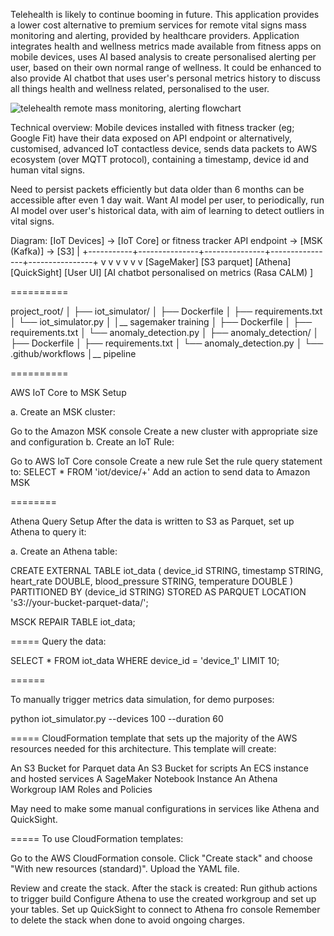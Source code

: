 Telehealth is likely to continue booming in future. This application provides a lower cost alternative to premium services for remote vital signs mass monitoring and alerting, provided by healthcare providers.
Application integrates health and wellness metrics made available from fitness apps on mobile devices, uses AI based analysis to create personalised alerting per user, based on their own normal range of wellness. 
It could be enhanced to also provide AI chatbot that uses user's personal metrics history to discuss all things health and wellness related, personalised to the user.

![telehealth remote mass monitoring, alerting flowchart](flowchart-mvp.png)

Technical overview:
Mobile devices installed with fitness tracker (eg; Google Fit) have their data exposed on API endpoint or alternatively, customised, advanced IoT contactless device, sends data packets to AWS ecosystem (over MQTT protocol), containing a timestamp, device id and human vital signs.

Need to persist packets efficiently but data older than 6 months can be accessible after even 1 day wait.
Want AI model per user, to periodically, run AI model over user's historical data, with aim of learning to detect outliers in vital signs.


Diagram:
[IoT Devices] -> [IoT Core] or fitness tracker API endpoint -> [MSK (Kafka)] -> [S3]
                                                                                  |
                                                                  +-----------+---------------+---------------+----------------+----------------+
                                                                  v           v               v               v                v                v
                                                               [SageMaker] [S3 parquet]       [Athena]    [QuickSight]       [User UI]     [AI chatbot personalised on metrics (Rasa CALM) ]


==========

project_root/
│
├── iot_simulator/
│   ├── Dockerfile
│   ├── requirements.txt
│   └── iot_simulator.py
│
│__ sagemaker training
│   ├── Dockerfile
│   ├── requirements.txt
│   └── anomaly_detection.py
│
├── anomaly_detection/
│   ├── Dockerfile
│   ├── requirements.txt
│   └── anomaly_detection.py
│
└── .github/workflows
     │__ pipeline

==========

AWS IoT Core to MSK Setup

a. Create an MSK cluster:

Go to the Amazon MSK console
Create a new cluster with appropriate size and configuration
b. Create an IoT Rule:

Go to AWS IoT Core console
Create a new rule
Set the rule query statement to: SELECT * FROM 'iot/device/+'
Add an action to send data to Amazon MSK

========

Athena Query Setup
After the data is written to S3 as Parquet, set up Athena to query it:

a. Create an Athena table:

CREATE EXTERNAL TABLE iot_data (
  device_id STRING,
  timestamp STRING,
  heart_rate DOUBLE,
  blood_pressure STRING,
  temperature DOUBLE
)
PARTITIONED BY (device_id STRING)
STORED AS PARQUET
LOCATION 's3://your-bucket-parquet-data/';

MSCK REPAIR TABLE iot_data;

=====
 Query the data:

SELECT * FROM iot_data
WHERE device_id = 'device_1'
LIMIT 10;

======

To manually trigger metrics data simulation, for demo purposes:

python iot_simulator.py --devices 100 --duration 60


=====
CloudFormation template that sets up the majority of the AWS resources needed for this architecture. This template will create:

An S3 Bucket for Parquet data
An S3 Bucket for scripts
An ECS instance and hosted services
A SageMaker Notebook Instance
An Athena Workgroup
IAM Roles and Policies


May need to make some manual configurations in services like Athena and QuickSight.

=====
To use CloudFormation templates:

Go to the AWS CloudFormation console.
Click "Create stack" and choose "With new resources (standard)".
Upload the YAML file.

Review and create the stack.
After the stack is created:
Run github actions to trigger build
Configure Athena to use the created workgroup and set up your tables.
Set up QuickSight to connect to Athena fro console
Remember to delete the stack when done to avoid ongoing charges.
